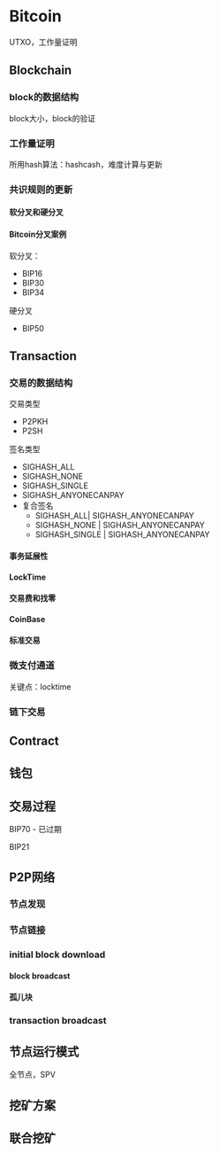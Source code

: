 # Bitcoin

UTXO，工作量证明

## Blockchain

### block的数据结构

block大小，block的验证

### 工作量证明

所用hash算法：hashcash，难度计算与更新

### 共识规则的更新

#### 软分叉和硬分叉

#### Bitcoin分叉案例

软分叉：

* BIP16
* BIP30
* BIP34

硬分叉

* BIP50

## Transaction

### 交易的数据结构

交易类型

* P2PKH
* P2SH

签名类型

* SIGHASH\_ALL
* SIGHASH\_NONE
* SIGHASH\_SINGLE
* SIGHASH\_ANYONECANPAY
* 复合签名
  * SIGHASH\_ALL\| SIGHASH\_ANYONECANPAY
  * SIGHASH\_NONE \| SIGHASH\_ANYONECANPAY
  * SIGHASH\_SINGLE \| SIGHASH\_ANYONECANPAY

#### 事务延展性

#### LockTime

#### 交易费和找零

#### CoinBase

#### 标准交易

### 微支付通道

关键点：locktime

### 链下交易

## Contract

## 钱包

## 交易过程

BIP70 - 已过期

BIP21

## P2P网络

### 节点发现

### 节点链接

### initial block download

#### block broadcast

#### 孤儿块

### transaction broadcast

## 节点运行模式

全节点，SPV

## 挖矿方案

## 联合挖矿



